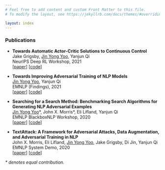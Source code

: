 ```yaml
---
# Feel free to add content and custom Front Matter to this file.
# To modify the layout, see https://jekyllrb.com/docs/themes/#overriding-theme-defaults

layout: index
---
```


<h3>
Publications
</h3>
<ul class="list-group">
    <li class="list-group-item">
        <p style="margin-bottom:0.5rem;">
            <b>Towards Automatic Actor-Critic Solutions to Continuous Control</b><br>
            Jake Grigsby, <u>Jin Yong Yoo</u>, Yanjun Qi<br>
            NeurIPS Deep RL Workshop, 2021<br>
            [<a href="https://arxiv.org/abs/2106.08918">paper</a>]
            [<a href="https://github.com/jakegrigsby/deep_control">code</a>]
        </p>
    </li>
    <li class="list-group-item">
        <p style="margin-bottom:0.5rem;">
            <b>Towards Improving Adversarial Training of NLP Models</b><br>
            <u>Jin Yong Yoo</u>, Yanjun Qi<br>
            EMNLP (Findings), 2021<br>
            [<a href="https://arxiv.org/abs/2109.00544">paper</a>]
            [<a href="https://github.com/QData/TextAttack-A2T">code</a>]
        </p>
    </li>
    <li class="list-group-item">
        <p style="margin-bottom:0.5rem;">
            <b>Searching for a Search Method: Benchmarking Search Algorithms for Generating NLP Adversarial Examples</b><br>
            <u>Jin Yong Yoo</u>*, John X. Morris*, Eli Lifland, Yanjun Qi<br>
            EMNLP BlackboxNLP Workshop, 2020<br>
            [<a href="https://arxiv.org/abs/2009.06368">paper</a>]
            [<a href="https://github.com/QData/TextAttack-Search-Benchmark">code</a>]
        </p>
    </li>
    <li class="list-group-item">
        <p style="margin-bottom:0.5rem;">
            <b>TextAttack: A Framework for Adversarial Attacks, Data Augmentation, and Adversarial Training in NLP</b><br>
            John X. Morris, Eli Lifland, <u>Jin Yong Yoo</u>, Jake Grigsby, Di Jin, Yanjun Qi<br>
            EMNLP System Demo, 2020<br>
            [<a href="https://arxiv.org/abs/2005.05909">paper</a>]
            [<a href="https://github.com/QData/TextAttack">code</a>]
        </p>
    </li>
</ul>

<i>* denotes equal contribution.</i>

<!-- <h3>
Preprints
</h3> -->

<!-- <i>* denotes equal contribution.</i> -->